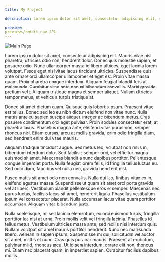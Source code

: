 ```yaml
---
title: My Project

description: Lorem ipsum dolor sit amet, consectetur adipiscing elit, sed do eiusmod tempor incididunt ut labore et dolore magna aliqua. Ut enim ad minim veniam, quis nostrud exercitation ullamco laboris nisi ut aliquip ex ea commodo consequat. Duis aute irure dolor in reprehenderit in voluptate velit esse cillum dolore eu fugiat nulla pariatur. Excepteur sint occaecat cupidatat non proident, sunt in culpa qui officia deserunt mollit anim id est laborum.

preview:
previews/reddit_nav.JPG
---
```


![Main Page](previews/reddit_nav.JPG)

Lorem ipsum dolor sit amet, consectetur adipiscing elit. Mauris vitae nisl pharetra, ultricies odio non, hendrerit dolor. Donec quis molestie sapien, et posuere odio. Nunc ullamcorper massa id libero ultrices, eget lacinia lorem volutpat. Fusce eget nisl vitae lacus tincidunt ultricies. Suspendisse quis ante ornare orci ullamcorper ullamcorper et eget est. Proin vitae massa quam. Proin pharetra congue interdum. Aliquam feugiat blandit felis at malesuada. Curabitur vitae ante non mi bibendum convallis. Morbi gravida pretium velit. Aliquam tristique magna et semper aliquet. Nullam ultricies tempor metus, et vehicula turpis tristique at.

Donec sit amet dictum quam. Quisque quis lobortis ipsum. Praesent vitae est tellus. Donec sed leo eu nibh dictum eleifend non vitae nunc. Nulla mattis ante eu sapien suscipit aliquet. Integer ac bibendum metus. Cras posuere condimentum orci eget pulvinar. Proin sodales consectetur erat, at pharetra lacus. Phasellus magna ante, eleifend vitae purus non, semper rhoncus nisl. Etiam cursus, arcu at mollis gravida, enim odio fringilla diam, sed hendrerit enim dui vitae mauris.

Aliquam tristique tincidunt augue. Sed metus leo, volutpat non risus in, bibendum interdum dolor. Sed facilisis semper orci, vel efficitur magna euismod sit amet. Maecenas blandit a nunc dapibus porttitor. Pellentesque congue imperdiet porta. Nulla feugiat lorem felis, id fringilla tellus luctus eu. Sed odio diam, faucibus vel nulla nec, gravida hendrerit nisl.

Fusce mattis sit amet odio non convallis. Nulla dui leo, finibus vitae ex in, eleifend egestas massa. Suspendisse ut quam sit amet orci porta gravida vel at libero. Vestibulum blandit pellentesque eros et semper. Maecenas nec purus luctus, facilisis lacus sit amet, hendrerit ligula. Phasellus vestibulum ipsum vel consectetur placerat. Nulla accumsan lacus vitae quam porttitor accumsan. Aliquam vitae bibendum justo.

Nulla scelerisque, mi sed lacinia elementum, ex orci euismod turpis, fringilla porttitor leo nisi at urna. Proin mollis velit vel fringilla lacinia. Phasellus id tellus metus. Vestibulum ultricies massa ante, sed mollis nisi interdum quis. Nullam volutpat sit amet mauris porttitor hendrerit. Nunc nec malesuada libero. Aenean in sapien ipsum. Suspendisse mi dui, sollicitudin vel auctor sit amet, mattis et nunc. Cras quis pulvinar mauris. Praesent at ex dictum, pulvinar mi id, rhoncus arcu. Ut id sem interdum, ornare elit non, rhoncus mi. Etiam nec placerat quam, in imperdiet sapien. Curabitur facilisis dapibus mollis.
